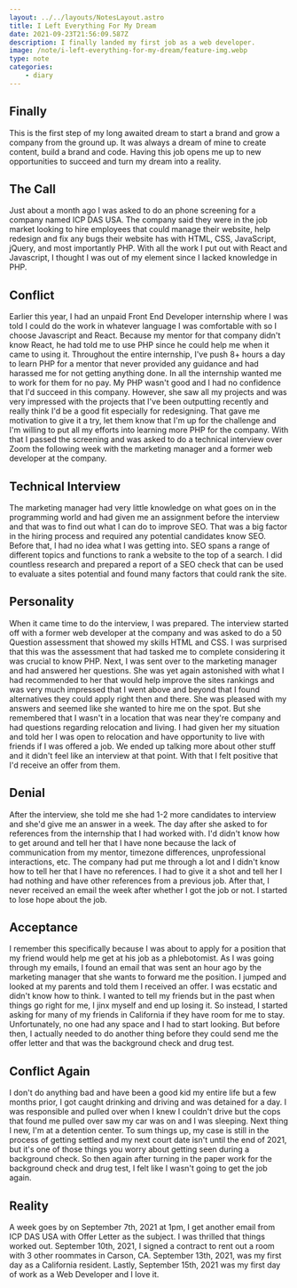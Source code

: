 ```yaml
---
layout: ../../layouts/NotesLayout.astro
title: I Left Everything For My Dream
date: 2021-09-23T21:56:09.587Z
description: I finally landed my first job as a web developer.
image: /note/i-left-everything-for-my-dream/feature-img.webp
type: note
categories:
    - diary
---
```


## Finally

This is the first step of my long awaited dream to start a brand and grow a company from the ground up. It was always a dream of mine to create content, build a brand and code. Having this job opens me up to new opportunities to succeed and turn my dream into a reality.

## The Call

Just about a month ago I was asked to do an phone screening for a company named ICP DAS USA. The company said they were in the job market looking to hire employees that could manage their website, help redesign and fix any bugs their website has with HTML, CSS, JavaScript, jQuery, and most importantly PHP. With all the work I put out with React and Javascript, I thought I was out of my element since I lacked knowledge in PHP.

## Conflict

Earlier this year, I had an unpaid Front End Developer internship where I was told I could do the work in whatever language I was comfortable with so I choose Javascript and React. Because my mentor for that company didn't know React, he had told me to use PHP since he could help me when it came to using it. Throughout the entire internship, I've push 8+ hours a day to learn PHP for a mentor that never provided any guidance and had harassed me for not getting anything done. In all the internship wanted me to work for them for no pay. My PHP wasn't good and I had no confidence that I'd succeed in this company. However, she saw all my projects and was very impressed with the projects that I've been outputting recently and really think I'd be a good fit especially for redesigning. That gave me motivation to give it a try, let them know that I'm up for the challenge and I'm willing to put all my efforts into learning more PHP for the company. With that I passed the screening and was asked to do a technical interview over Zoom the following week with the marketing manager and a former web developer at the company.

## Technical Interview

The marketing manager had very little knowledge on what goes on in the programming world and had given me an assignment before the interview and that was to find out what I can do to improve SEO. That was a big factor in the hiring process and required any potential candidates know SEO. Before that, I had no idea what I was getting into. SEO spans a range of different topics and functions to rank a website to the top of a search. I did countless research and prepared a report of a SEO check that can be used to evaluate a sites potential and found many factors that could rank the site.

## Personality

When it came time to do the interview, I was prepared. The interview started off with a former web developer at the company and was asked to do a 50 Question assessment that showed my skills HTML and CSS. I was surprised that this was the assessment that had tasked me to complete considering it was crucial to know PHP. Next, I was sent over to the marketing manager and had answered her questions. She was yet again astonished with what I had recommended to her that would help improve the sites rankings and was very much impressed that I went above and beyond that I found alternatives they could apply right then and there. She was pleased with my answers and seemed like she wanted to hire me on the spot. But she remembered that I wasn't in a location that was near they're company and had questions regarding relocation and living. I had given her my situation and told her I was open to relocation and have opportunity to live with friends if I was offered a job. We ended up talking more about other stuff and it didn't feel like an interview at that point. With that I felt positive that I'd receive an offer from them.

## Denial

After the interview, she told me she had 1-2 more candidates to interview and she'd give me an answer in a week. The day after she asked to for references from the internship that I had worked with. I'd didn't know how to get around and tell her that I have none because the lack of communication from my mentor, timezone differences, unprofessional interactions, etc. The company had put me through a lot and I didn't know how to tell her that I have no references. I had to give it a shot and tell her I had nothing and have other references from a previous job. After that, I never received an email the week after whether I got the job or not. I started to lose hope about the job.

## Acceptance

I remember this specifically because I was about to apply for a position that my friend would help me get at his job as a phlebotomist. As I was going through my emails, I found an email that was sent an hour ago by the marketing manager that she wants to forward me the position. I jumped and looked at my parents and told them I received an offer. I was ecstatic and didn't know how to think. I wanted to tell my friends but in the past when things go right for me, I jinx myself and end up losing it. So instead, I started asking for many of my friends in California if they have room for me to stay. Unfortunately, no one had any space and I had to start looking. But before then, I actually needed to do another thing before they could send me the offer letter and that was the background check and drug test.

## Conflict Again

I don't do anything bad and have been a good kid my entire life but a few months prior, I got caught drinking and driving and was detained for a day. I was responsible and pulled over when I knew I couldn't drive but the cops that found me pulled over saw my car was on and I was sleeping. Next thing I new, I'm at a detention center. To sum things up, my case is still in the process of getting settled and my next court date isn't until the end of 2021, but it's one of those things you worry about getting seen during a background check. So then again after turning in the paper work for the background check and drug test, I felt like I wasn't going to get the job again.

## Reality

A week goes by on September 7th, 2021 at 1pm, I get another email from ICP DAS USA with Offer Letter as the subject. I was thrilled that things worked out. September 10th, 2021, I signed a contract to rent out a room with 3 other roommates in Carson, CA. September 13th, 2021, was my first day as a California resident. Lastly, September 15th, 2021 was my first day of work as a Web Developer and I love it.
